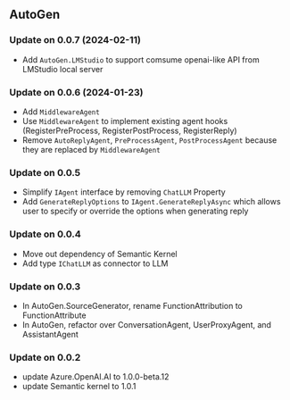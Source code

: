 ## AutoGen
### Update on 0.0.7 (2024-02-11)
- Add `AutoGen.LMStudio` to support comsume openai-like API from LMStudio local server
### Update on 0.0.6 (2024-01-23)
- Add `MiddlewareAgent`
- Use `MiddlewareAgent` to implement existing agent hooks (RegisterPreProcess, RegisterPostProcess, RegisterReply)
- Remove `AutoReplyAgent`, `PreProcessAgent`, `PostProcessAgent` because they are replaced by `MiddlewareAgent`
### Update on 0.0.5
- Simplify `IAgent` interface by removing `ChatLLM` Property
- Add `GenerateReplyOptions` to `IAgent.GenerateReplyAsync` which allows user to specify or override the options when generating reply

### Update on 0.0.4
- Move out dependency of Semantic Kernel
- Add type `IChatLLM` as connector to LLM

### Update on 0.0.3
- In AutoGen.SourceGenerator, rename FunctionAttribution to FunctionAttribute
- In AutoGen, refactor over ConversationAgent, UserProxyAgent, and AssistantAgent

### Update on 0.0.2
- update Azure.OpenAI.AI to 1.0.0-beta.12
- update Semantic kernel to 1.0.1